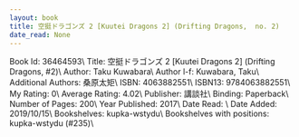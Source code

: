 ```yaml
---
layout: book
title: 空挺ドラゴンズ 2 [Kuutei Dragons 2] (Drifting Dragons,  no. 2)
date_read: None
---
```


Book Id: 36464593\ 
Title: 空挺ドラゴンズ 2 [Kuutei Dragons 2] (Drifting Dragons, #2)\ 
Author: Taku Kuwabara\ 
Author l-f: Kuwabara, Taku\ 
Additional Authors: 桑原太矩\ 
ISBN: 4063882551\ 
ISBN13: 9784063882551\ 
My Rating: 0\ 
Average Rating: 4.02\ 
Publisher: 講談社\ 
Binding: Paperback\ 
Number of Pages: 200\ 
Year Published: 2017\ 
Date Read: \ 
Date Added: 2019/10/15\ 
Bookshelves: kupka-wstydu\ 
Bookshelves with positions: kupka-wstydu (#235)\ 

